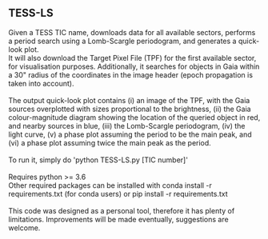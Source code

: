 ## TESS-LS

Given a TESS TIC name, downloads data for all available sectors, performs a period search using a Lomb-Scargle periodogram, and generates a quick-look plot.\
It will also download the Target Pixel File (TPF) for the first available sector, for visualisation purposes.
Additionally, it searches for objects in Gaia within a 30" radius of the coordinates in the image header (epoch propagation is taken into account).\
\
The output quick-look plot contains (i) an image of the TPF, with the Gaia sources overplotted with sizes proportional to the brightness, (ii) the Gaia colour-magnitude diagram showing the location of the queried object in red, and nearby sources in blue, (iii) the Lomb-Scargle periodogram, (iv) the light curve, (v) a phase plot assuming the period to be the main peak, and (vi) a phase plot assuming twice the main peak as the period.\
\
To run it, simply do 'python TESS-LS.py [TIC number]'\
\
Requires python >= 3.6\
Other required packages can be installed with conda install -r requirements.txt (for conda users) or pip install -r requirements.txt\
\
This code was designed as a personal tool, therefore it has plenty of limitations. Improvements will be made eventually, suggestions are welcome.
